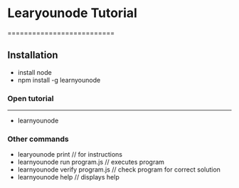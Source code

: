 # Learyounode Tutorial
==========================
## Installation

 * install node
 * npm install -g learnyounode

### Open tutorial
--------------------------
* learnyounode

### Other commands
* learyounode print // for instructions
* learnyounode run program.js // executes program
* learnyounode verify program.js // check program for correct solution
* learnyounode help // displays help
